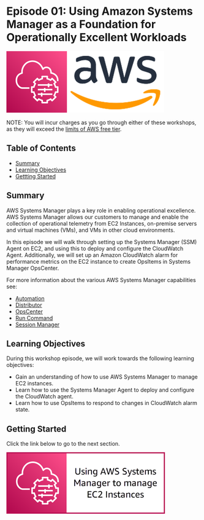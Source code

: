 # Episode 01: Using Amazon Systems Manager as a Foundation for Operationally Excellent Workloads

![](/operational_excellence/media/ssm-aws-logo.png)

NOTE: You will incur charges as you go through either of these workshops, as they will exceed the [limits of AWS free tier](http://docs.aws.amazon.com/awsaccountbilling/latest/aboutv2/free-tier-limits.html).

## Table of Contents

- [Summary](#summary)
- [Learning Objectives](#learning-objectives)
- [Gettting Started](#getting-started)

## Summary

AWS Systems Manager plays a key role in enabling operational excellence. AWS Systems Manager allows our customers to manage and enable the collection of operational telemetry from EC2 Instances, on-premise servers and virtual machines (VMs), and VMs in other cloud environments.

In this episode we will walk through setting up the Systems Manager (SSM) Agent on EC2, and using this to deploy and configure the CloudWatch Agent. Additionally, we will set up an Amazon CloudWatch alarm for performance metrics on the EC2 instance to create OpsItems in Systems Manager OpsCenter.

For more information about the various AWS Systems Manager capabilities see:

- [Automation](https://docs.aws.amazon.com/systems-manager/latest/userguide/systems-manager-automation.html)
- [Distributor](https://docs.aws.amazon.com/systems-manager/latest/userguide/distributor.html)
- [OpsCenter](https://docs.aws.amazon.com/systems-manager/latest/userguide/OpsCenter.html)
- [Run Command](https://docs.aws.amazon.com/systems-manager/latest/userguide/execute-remote-commands.html)
- [Session Manager](https://docs.aws.amazon.com/systems-manager/latest/userguide/session-manager.html)

## Learning Objectives

During this workshop episode, we will work towards the following learning objectives:

- Gain an understanding of how to use AWS Systems Manager to manage EC2 instances.
- Learn how to use the Systems Manager Agent to deploy and configure the CloudWatch agent.
- Learn how to use OpsItems to respond to changes in CloudWatch alarm state.

## Getting Started

Click the link below to go to the next section.

[![](/operational_excellence/media/episode-01-step-01-manage-ec2.png)](/episode-01-step-01-manage-ec2.md)